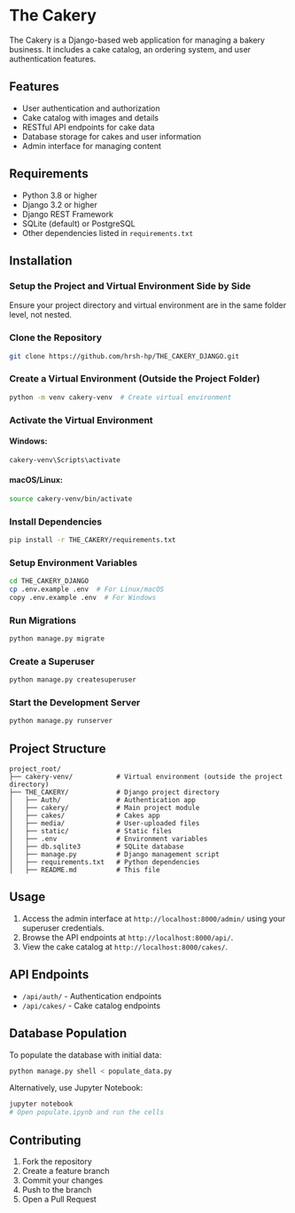 # The Cakery

The Cakery is a Django-based web application for managing a bakery business. It includes a cake catalog, an ordering system, and user authentication features.

## Features

- User authentication and authorization
- Cake catalog with images and details
- RESTful API endpoints for cake data
- Database storage for cakes and user information
- Admin interface for managing content

## Requirements

- Python 3.8 or higher
- Django 3.2 or higher
- Django REST Framework
- SQLite (default) or PostgreSQL
- Other dependencies listed in `requirements.txt`

## Installation

### Setup the Project and Virtual Environment Side by Side

Ensure your project directory and virtual environment are in the same folder level, not nested.

### Clone the Repository
```bash
git clone https://github.com/hrsh-hp/THE_CAKERY_DJANGO.git
```

### Create a Virtual Environment (Outside the Project Folder)
```bash
python -m venv cakery-venv  # Create virtual environment
```

### Activate the Virtual Environment
#### Windows:
```bash
cakery-venv\Scripts\activate
```

#### macOS/Linux:
```bash
source cakery-venv/bin/activate
```

### Install Dependencies
```bash
pip install -r THE_CAKERY/requirements.txt
```

### Setup Environment Variables
```bash
cd THE_CAKERY_DJANGO
cp .env.example .env  # For Linux/macOS
copy .env.example .env  # For Windows
```

### Run Migrations
```bash
python manage.py migrate
```

### Create a Superuser
```bash
python manage.py createsuperuser
```

### Start the Development Server
```bash
python manage.py runserver
```

## Project Structure

```
project_root/
├── cakery-venv/           # Virtual environment (outside the project directory)
├── THE_CAKERY/            # Django project directory
│   ├── Auth/              # Authentication app
│   ├── cakery/            # Main project module
│   ├── cakes/             # Cakes app
│   ├── media/             # User-uploaded files
│   ├── static/            # Static files
│   ├── .env               # Environment variables
│   ├── db.sqlite3         # SQLite database
│   ├── manage.py          # Django management script
│   ├── requirements.txt   # Python dependencies
│   ├── README.md          # This file
```

## Usage

1. Access the admin interface at `http://localhost:8000/admin/` using your superuser credentials.
2. Browse the API endpoints at `http://localhost:8000/api/`.
3. View the cake catalog at `http://localhost:8000/cakes/`.

## API Endpoints

- `/api/auth/` - Authentication endpoints
- `/api/cakes/` - Cake catalog endpoints

## Database Population

To populate the database with initial data:
```bash
python manage.py shell < populate_data.py
```

Alternatively, use Jupyter Notebook:
```bash
jupyter notebook
# Open populate.ipynb and run the cells
```

## Contributing

1. Fork the repository
2. Create a feature branch
3. Commit your changes
4. Push to the branch
5. Open a Pull Request
